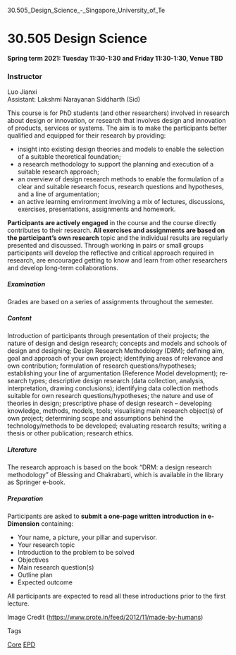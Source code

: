 30.505_Design_Science_-_Singapore_University_of_Te



30.505 Design Science
=====================

**Spring term 2021: Tuesday 11:30-1:30 and Friday 11:30-1:30, Venue TBD**




### Instructor



Luo Jianxi  
Assistant: Lakshmi Narayanan Siddharth (Sid)



This course is for PhD students (and other researchers) involved in research about design or innovation, or research that involves design and innovation of products, services or systems. The aim is to make the participants bet­ter qualified and equipped for their research by providing:



* insight into existing design theories and models to enable the selection of a suitable theoretical foundation;
* a research methodology to support the planning and execution of a suitable research approach;
* an overview of design research methods to enable the formulation of a clear and suitable research focus, research questions and hypotheses, and a line of argumentation;
* an active learning environment involving a mix of lectures, discussions, exercises, presentations, assignments and homework.


**Participants are actively en­gaged** in the course and the course directly contributes to their research. **All exercises and assignments are based on the participant’s own research** topic and the individual results are regularly presented and discussed. Through working in pairs or small groups participants will develop the reflective and critical approach required in research, are encouraged getting to know and learn from other researchers and develop long-term col­la­bo­ra­tions.



##### **Examination**



Grades are based on a series of assignments throughout the semester.



##### **Content**



Introduction of participants through pre­sen­ta­tion of their projects; the nature of de­sign and de­sign re­search; con­cepts and models and schools of de­sign and de­sign­ing; Design Research Meth­od­ol­o­gy (DRM); defining aim, goal and approach of your own project; iden­tifying areas of re­le­vance and own con­­tri­bu­tion; formulation of research questions/hy­po­the­ses; establishing your line of argumentation (Reference Model development); re­search ty­pes; descriptive de­sign research (data col­lec­tion, ana­ly­­sis, interpreta­tion, drawing conclusions); identifying data collection methods suitable for own research ques­tions/hypotheses; the nature and use of theo­ries in de­­­sign; prescriptive phase of design re­search – de­vel­oping knowl­edge, meth­ods, models, tools; vi­sua­li­sing main research ob­ject(s) of own pro­ject; determining scope and assumptions behind the technology/methods to be developed; eval­ua­ting re­search re­sults; writing a thesis or other pub­li­ca­­tion; research ethics.



##### **Literature**



The research approach is based on the book “DRM: a design research methodology” of Blessing and Chakrabarti, which is available in the library as Springer e-book.



##### **Preparation**



Participants are asked to **submit** **a one-page written intro­duc­tion** **in e-Dimension** con­tain­ing:



* Your name, a picture, your pillar and supervisor.
* Your research topic
* Introduction to the problem to be solved
* Objectives
* Main research question(s)
* Outline plan
* Expected outcome


All participants are expected to read all these introductions prior to the first lecture.



Image Credit (https://www.prote.in/feed/2012/11/made-by-humans)

Tags

[Core](/education/undergraduate/courses/?course-type=852)
[EPD](/education/undergraduate/courses/?pillar-cluster=44)

